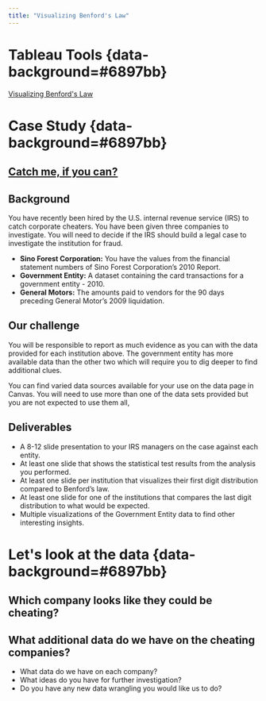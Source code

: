 ```yaml
---
title: "Visualizing Benford's Law"
---
```


# Tableau Tools {data-background=#6897bb}

[Visualizing Benford's Law](https://help.tableau.com/current/pro/desktop/en-us/benford.htm)

# Case Study {data-background=#6897bb}

## [Catch me, if you can?](https://byuistats.github.io/CSE150/project.html#Case_Study_6:_Catch_me,_if_you_can)

## Background

You have recently been hired by the U.S. internal revenue service (IRS) to catch corporate cheaters. You have been given three companies to investigate. You will need to decide if the IRS should build a legal case to investigate the institution for fraud.

- **Sino Forest Corporation:** You have the values from the financial statement numbers of Sino Forest Corporation’s 2010 Report.
- **Government Entity:** A dataset containing the card transactions for a government entity - 2010.
- **General Motors:** The amounts paid to vendors for the 90 days preceding General Motor’s 2009 liquidation.

## Our challenge

You will be responsible to report as much evidence as you can with the data provided for each institution above. The government entity has more available data than the other two which will require you to dig deeper to find additional clues.

You can find varied data sources available for your use on the data page in Canvas. You will need to use more than one of the data sets provided but you are not expected to use them all,

## Deliverables

- A 8-12 slide presentation to your IRS managers on the case against each entity.
- At least one slide that shows the statistical test results from the analysis you performed.
- At least one slide per institution that visualizes their first digit distribution compared to Benford’s law.
- At least one slide for one of the institutions that compares the last digit distribution to what would be expected.
- Multiple visualizations of the Government Entity data to find other interesting insights.

# Let's look at the data {data-background=#6897bb}

## Which company looks like they could be cheating?

## What additional data do we have on the cheating companies?

- What data do we have on each company?
- What ideas do you have for further investigation?
- Do you have any new data wrangling you would like us to do?


